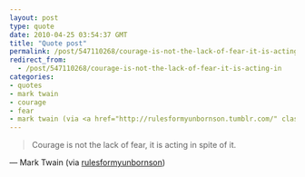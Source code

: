 ```yaml
---
layout: post
type: quote
date: 2010-04-25 03:54:37 GMT
title: "Quote post"
permalink: /post/547110268/courage-is-not-the-lack-of-fear-it-is-acting-in
redirect_from: 
  - /post/547110268/courage-is-not-the-lack-of-fear-it-is-acting-in
categories:
- quotes
- mark twain
- courage
- fear
- mark twain (via <a href="http://rulesformyunbornson.tumblr.com/" class="tumblr_blog">rulesformyunbornson</a>)
---
```

<blockquote>Courage is not the lack of fear, it is acting in spite of it.</blockquote>

 — Mark Twain (via <a href="http://rulesformyunbornson.tumblr.com/" class="tumblr_blog">rulesformyunbornson</a>)